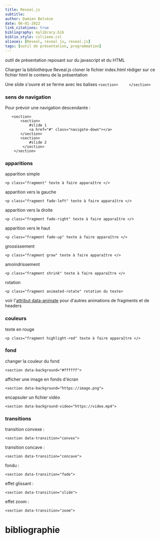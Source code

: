 ```yaml
---
title: Reveal.js
subtitle:
author: Damien Belvèze
date: 06-01-2022
link_citations: true
bibliography: mylibrary.bib
biblio_style: csl\ieee.csl
aliases: [Reveal, reveal js, reveal.js]
tags: [outil de présentation, programmation]
---
```


outil de présentation reposant sur du javascript et du HTML

Charger la bibliothèque Reveal.js
cloner le fichier index.html
rédiger sur ce fichier html le contenu de la présentation

Une slide s'ouvre et se ferme avec les balises 
``<section>     </section>``

### sens de navigation 

Pour prévoir une navigation descendante : 

```
   <section>
       <section>
	       #slide 1
		   <a href="#" class="navigate-down"></a>
	   </section>
	   <section>
	       #slide 2
		</section>
	</section>
```

### apparitions

apparition simple
```
<p class="fragment" texte à faire apparaître </>

```


apparition vers la gauche
```
<p class="fragment fade-left" texte à faire apparaître </>
```

apparition vers la droite
```
<p class="fragment fade-right" texte à faire apparaître </>
```

apparition vers le haut
```
<p class="fragment fade-up" texte à faire apparaître </>
```

grossissement
```
<p class="fragment grow" texte à faire apparaître </>
```

amoindrissement
```
<p class="fragment shrink" texte à faire apparaître </>
```

rotation
```
<p class="fragment animated-rotate" rotation du texte>
```

voir l'[attribut data-animate](https://revealjs.com/auto-animate/) pour d'autres animations de fragments et de headers

### couleurs

texte en rouge
```
<p class="fragment highlight-red" texte à faire apparaître </>
```

### fond

changer la couleur du fond
```
<section data-background="#ffffff">
```

afficher une image en fonds d'écran
```
<section data-background="https://image.png">
```

encapsuler un fichier vidéo

```
<section data-background-video="https://video.mp4">
```
### transitions

transition convexe :
```
<section data-transition="convex">
```

transition concave :
```
<section data-transition="concave">
```

fondu :
```
<section data-transition="fade">
```

effet glissant :
```
<section data-transition="slide">
```

effet zoom :
```
<section data-transition="zoom">

```






# bibliographie

